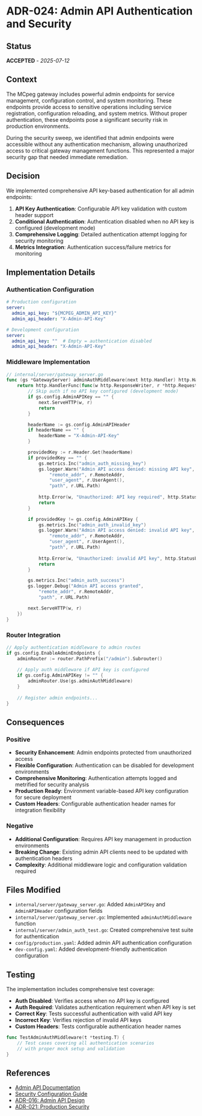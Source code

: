 # ADR-024: Admin API Authentication and Security

## Status
**ACCEPTED** - *2025-07-12*

## Context
The MCpeg gateway includes powerful admin endpoints for service management, configuration control, and system monitoring. These endpoints provide access to sensitive operations including service registration, configuration reloading, and system metrics. Without proper authentication, these endpoints pose a significant security risk in production environments.

During the security sweep, we identified that admin endpoints were accessible without any authentication mechanism, allowing unauthorized access to critical gateway management functions. This represented a major security gap that needed immediate remediation.

## Decision
We implemented comprehensive API key-based authentication for all admin endpoints:

1. **API Key Authentication**: Configurable API key validation with custom header support
2. **Conditional Authentication**: Authentication disabled when no API key is configured (development mode)
3. **Comprehensive Logging**: Detailed authentication attempt logging for security monitoring
4. **Metrics Integration**: Authentication success/failure metrics for monitoring

## Implementation Details

### Authentication Configuration
```yaml
# Production configuration
server:
  admin_api_key: "${MCPEG_ADMIN_API_KEY}"
  admin_api_header: "X-Admin-API-Key"

# Development configuration  
server:
  admin_api_key: ""  # Empty = authentication disabled
  admin_api_header: "X-Admin-API-Key"
```

### Middleware Implementation
```go
// internal/server/gateway_server.go
func (gs *GatewayServer) adminAuthMiddleware(next http.Handler) http.Handler {
    return http.HandlerFunc(func(w http.ResponseWriter, r *http.Request) {
        // Skip auth if no API key configured (development mode)
        if gs.config.AdminAPIKey == "" {
            next.ServeHTTP(w, r)
            return
        }

        headerName := gs.config.AdminAPIHeader
        if headerName == "" {
            headerName = "X-Admin-API-Key"
        }

        providedKey := r.Header.Get(headerName)
        if providedKey == "" {
            gs.metrics.Inc("admin_auth_missing_key")
            gs.logger.Warn("Admin API access denied: missing API key",
                "remote_addr", r.RemoteAddr,
                "user_agent", r.UserAgent(),
                "path", r.URL.Path)
            
            http.Error(w, "Unauthorized: API key required", http.StatusUnauthorized)
            return
        }

        if providedKey != gs.config.AdminAPIKey {
            gs.metrics.Inc("admin_auth_invalid_key")
            gs.logger.Warn("Admin API access denied: invalid API key",
                "remote_addr", r.RemoteAddr,
                "user_agent", r.UserAgent(),
                "path", r.URL.Path)
            
            http.Error(w, "Unauthorized: invalid API key", http.StatusUnauthorized)
            return
        }

        gs.metrics.Inc("admin_auth_success")
        gs.logger.Debug("Admin API access granted",
            "remote_addr", r.RemoteAddr,
            "path", r.URL.Path)

        next.ServeHTTP(w, r)
    })
}
```

### Router Integration
```go
// Apply authentication middleware to admin routes
if gs.config.EnableAdminEndpoints {
    adminRouter := router.PathPrefix("/admin").Subrouter()
    
    // Apply auth middleware if API key is configured
    if gs.config.AdminAPIKey != "" {
        adminRouter.Use(gs.adminAuthMiddleware)
    }
    
    // Register admin endpoints...
}
```

## Consequences

### Positive
- **Security Enhancement**: Admin endpoints protected from unauthorized access
- **Flexible Configuration**: Authentication can be disabled for development environments
- **Comprehensive Monitoring**: Authentication attempts logged and metrified for security analysis
- **Production Ready**: Environment variable-based API key configuration for secure deployment
- **Custom Headers**: Configurable authentication header names for integration flexibility

### Negative
- **Additional Configuration**: Requires API key management in production environments
- **Breaking Change**: Existing admin API clients need to be updated with authentication headers
- **Complexity**: Additional middleware logic and configuration validation required

## Files Modified
- `internal/server/gateway_server.go`: Added `AdminAPIKey` and `AdminAPIHeader` configuration fields
- `internal/server/gateway_server.go`: Implemented `adminAuthMiddleware` function
- `internal/server/admin_auth_test.go`: Created comprehensive test suite for authentication
- `config/production.yaml`: Added admin API authentication configuration
- `dev-config.yaml`: Added development-friendly authentication configuration

## Testing
The implementation includes comprehensive test coverage:

- **Auth Disabled**: Verifies access when no API key is configured
- **Auth Required**: Validates authentication requirement when API key is set
- **Correct Key**: Tests successful authentication with valid API key
- **Incorrect Key**: Verifies rejection of invalid API keys
- **Custom Headers**: Tests configurable authentication header names

```go
func TestAdminAuthMiddleware(t *testing.T) {
    // Test cases covering all authentication scenarios
    // with proper mock setup and validation
}
```

## References
- [Admin API Documentation](../admin-api.md)
- [Security Configuration Guide](../security.md)
- [ADR-016: Admin API Design](ADR-016-Admin-API-Design.md)
- [ADR-021: Production Security](ADR-021-Production-Security.md)